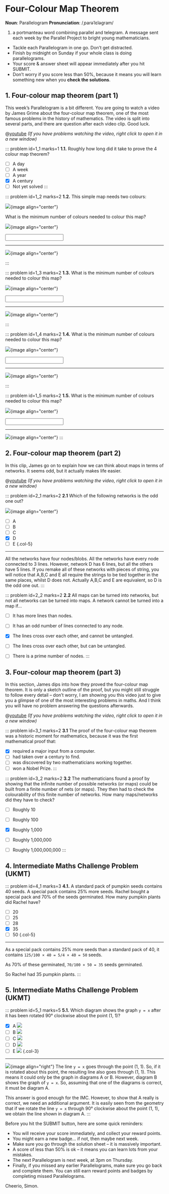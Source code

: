 # Four-Colour Map Theorem

<div class="dictionary">

__Noun__: Parallelogram
__Pronunciation__: /ˌparəˈlɛləɡram/

1. a portmanteau word combining parallel and telegram. A message sent each
week by the Parallel Project to bright young mathematicians.

</div>

*	Tackle each Parallelogram in one go. Don’t get distracted.
*	Finish by midnight on Sunday if your whole class is doing parallelograms.
*	Your score & answer sheet will appear immediately after you hit SUBMIT.
*	Don’t worry if you score less than 50%, because it means you will learn something new when you __check the solutions__.


## 1. Four-colour map theorem (part 1)

This week’s Parallelogram is a bit different. You are going to watch a video by James Grime about the four-colour map theorem, one of the most famous problems in the history of mathematics. The video is split into several parts, and there are question after each video clip. Good luck.

@[youtube](NgbK43jB4rQ?end=239&rel=0) _(If you have problems watching the video, right click to open it in a new window)_

::: problem id=1_1 marks=1
__1.1.__ Roughly how long did it take to prove the 4 colour map theorem?

* [ ] A day
* [ ] A week
* [ ] A year
* [x] A century
* [ ] Not yet solved
:::

::: problem id=1_2 marks=2
__1.2.__ This simple map needs two colours:

![](/resources/9-20-four-colour-map-theorem/1-2-map-short.png){image align="center"}

What is the minimum number of colours needed to colour this map?

![](/resources/9-20-four-colour-map-theorem/1-2-map-long.png){image align="center"}

<input type="number" solution="2"/>  

---
![](/resources/9-20-four-colour-map-theorem/1-2-map-answer.png){image align="center"}

:::

::: problem id=1_3 marks=2
__1.3.__ What is the minimum number of colours needed to colour this map?

![](/resources/9-20-four-colour-map-theorem/1-3-map-long.png){image align="center"}

<input type="number" solution="3"/>  

---

![](/resources/9-20-four-colour-map-theorem/1-3-map-answer.png){image align="center"}

:::

::: problem id=1_4 marks=2
__1.4.__ What is the minimum number of colours needed to colour this map?

![](/resources/9-20-four-colour-map-theorem/1-4-map-long.png){image align="center"}


<input type="number" solution="3"/>  

---

![](/resources/9-20-four-colour-map-theorem/1-4-map-answer.png){image align="center"}

:::

::: problem id=1_5 marks=2
__1.5.__ What is the minimum number of colours needed to colour this map?

![](/resources/9-20-four-colour-map-theorem/1-5-map-round.png){image align="center"}

<input type="number" solution="4"/>  

---

![](/resources/9-20-four-colour-map-theorem/1-5-map-round-answer.png){image align="center"}
:::


## 2. Four-colour map theorem (part 2)

In this clip, James go on to explain how we can think about maps in terms of networks. It seems odd, but it actually makes life easier.

@[youtube](NgbK43jB4rQ?start=235&end=497&rel=0) _(If you have problems watching the video, right click to open it in a new window)_

::: problem id=2_1 marks=2
__2.1__ Which of the following networks is the odd one out?

![](/resources/9-20-four-colour-map-theorem/2-networks.png){image align="center"}

* [ ] A
* [ ] B
* [ ] C
* [x] D
* [ ] E
{.col-5}

---

All the networks have four nodes/blobs. All the networks have every node connected to 3 lines. However, network D has 6 lines, but all the others have 5 lines. If you remake all of these networks with pieces of string, you will notice that A,B,C and E all require the strings to be tied together in the same places, whilst D does not. Actually A,B,C and E are equivalent, so D is the odd one out.
:::

::: problem id=2_2 marks=2
__2.2__ All maps can be turned into networks, but not all networks can be turned into maps. A network cannot be turned into a map if…

* [ ] It has more lines than nodes.
* [ ] It has an odd number of lines connected to any node.
* [x] The lines cross over each other, and cannot be untangled.
* [ ] The lines cross over each other, but can be untangled.
* [ ] There is a prime number of nodes.
:::


## 3. Four-colour map theorem (part 3)

In this section, James dips into how they proved the four-colour map theorem. It is only a sketch outline of the proof, but you might still struggle to follow every detail – don’t worry, I am showing you this video just to give you a glimpse of one of the most interesting problems in maths. And I think you will have no problem answering the questions afterwards.

@[youtube](NgbK43jB4rQ?start=497&end=787&rel=0) _(If you have problems watching the video, right click to open it in a new window)_

::: problem id=3_1 marks=2
__3.1__ The proof of the four-colour map theorem was a historic moment for mathematics, because it was the first mathematical proof that:

* [x] required a major input from a computer.
* [ ] had taken over a century to find.
* [ ] was discovered by two mathematicians working together.
* [ ] won a Nobel Prize.
:::

::: problem id=3_2 marks=2
__3.2__ The mathematicians found a proof by showing that the infinite number of possible networks (or maps) could be built from a finite number of nets (or maps). They then had to check the colourability of this finite number of networks. How many maps/networks did they have to check?

* [ ] Roughly 10
* [ ] Roughly 100
* [x] Roughly 1,000
* [ ] Roughly 1,000,000
* [ ] Roughly 1,000,000,000
:::


## 4. Intermediate Maths Challenge Problem (UKMT)
<!--- 2013 (4) --->

::: problem id=4_1 marks=3
__4.1.__ A standard pack of pumpkin seeds contains 40 seeds. A special pack contains 25% more seeds. Rachel bought a special pack and 70% of the seeds germinated. How many pumpkin plants did Rachel have?

* [ ] 20
* [ ] 25
* [ ] 28
* [x] 35
* [ ] 50
{.col-5}

---

As a special pack contains 25% more seeds than a standard pack of 40, it contains `125/100 × 40 = 5/4 × 40 = 50` seeds.  

As 70% of these germinated, `70/100 × 50 = 35` seeds germinated.  

So Rachel had 35 pumpkin plants.
:::


## 5. Intermediate Maths Challenge Problem (UKMT)
<!--- 2013 (16) --->

::: problem id=5_1 marks=5
__5.1.__ Which diagram shows the graph `y = x` after it has been rotated 90° clockwise about the point (1, 1)?

* [x] A ![](/resources/9-20-four-colour-map-theorem/5-y=x-a.jpg)
* [ ] B ![](/resources/9-20-four-colour-map-theorem/5-y=x-b.jpg)
* [ ] C ![](/resources/9-20-four-colour-map-theorem/5-y=x-c.jpg)
* [ ] D ![](/resources/9-20-four-colour-map-theorem/5-y=x-d.jpg)
* [ ] E ![](/resources/9-20-four-colour-map-theorem/5-y=x-e.jpg)
{.col-3}

---

![](/resources/9-20-four-colour-map-theorem/5-y=x-answer.jpg){image align="right"}
The line `y = x` goes through the point (1, 1). So, if it is rotated about this point, the resulting line also goes through (1, 1). This means it could only be the graph in diagrams A or B. However, diagram B shows the graph of `y = x`. So, assuming that one of the diagrams is correct, it must be diagram A.  

This answer is good enough for the IMC. However, to show that A really is correct, we need an additional argument. It is easily seen from the geometry that if we rotate the line `y = x` through 90° clockwise about the point (1, 1), we obtain the line shown in diagram A.
:::


Before you hit the SUBMIT button, here are some quick reminders:

*	You will receive your score immediately, and collect your reward points.
*	You might earn a new badge... if not, then maybe next week.
*	Make sure you go through the solution sheet – it is massively important.
*	A score of less than 50% is ok – it means you can learn lots from your mistakes.
*	The next Parallelogram is next week, at 3pm on Thursday.
*	Finally, if you missed any earlier Parallelograms, make sure you go back and complete them. You can still earn reward points and badges by completing missed Parallelograms.

Cheerio,
Simon.
